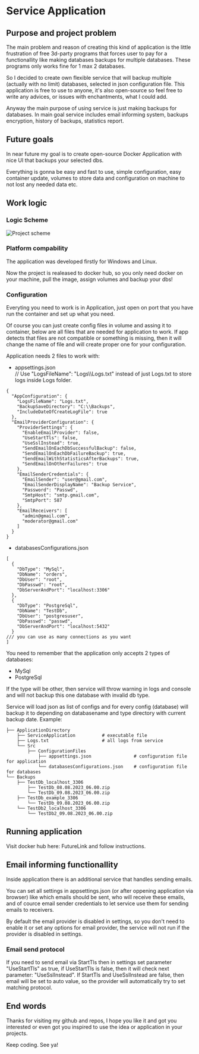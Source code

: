 # Service Application

## Purpose and project problem
The main problem and reason of creating this kind of application is the little frustration of free 3d-party programs that forces user to pay for a functionallity like making databases backups for multiple databases. These programs only works fine for 1 max 2 databases.

So I decided to create own flexible service that will backup multiple (actually with no limit) databases, selected in json configuration file. 
This application is free to use to anyone, it's also open-source so feel free to write any advices, or issues with enchantments, what I could add. 

Anyway the main purpose of using service is just making backups for databases. 
In main goal service includes email informing system, backups encryption, history of backups, statistics report.

## Future goals
In near future my goal is to create open-source Docker Application with nice UI that backups your selected dbs.

Everything is gonna be easy and fast to use, simple configuration, easy container update, volumes to store data and configuration on machine to not lost any needed data etc.

## Work logic

### Logic Scheme

![Project scheme](https://github.com/Lewan24/DatabasesBackupServiceDotNet/blob/main/ServiceLogicProject_v1.2_Drawio.png)

### Platform compability
The application was developed firstly for Windows and Linux.

Now the project is realeased to docker hub, so you only need docker on your machine, pull the image, assign volumes and backup your dbs!

### Configuration

Everyting you need to work is in Application, just open on port that you have run the container and set up what you need.

Of course you can just create config files in volume and assing it to container, below are all files that are needed for application to work.
If app detects that files are not compatible or something is missing, then it will change the name of file and will create proper one for your configuration.

Application needs 2 files to work with:

- appsettings.json<br>
// Use "LogsFileName": "Logs\\\Logs.txt" instead of just Logs.txt to store logs inside Logs folder.<br>
```
{
  "AppConfiguration": {
    "LogsFileName": "Logs.txt",
    "BackupSaveDirectory": "C:\\Backups",
    "IncludeDateOfCreateLogFile": true
  },
  "EmailProviderConfiguration": {
    "ProviderSettings": {
      "EnableEmailProvider": false,
      "UseStartTls": false,
      "UseSslInstead": true,
      "SendEmailOnEachDbSuccessfulBackup": false,
      "SendEmailOnEachDbFailureBackup": true,
      "SendEmailWithStatisticsAfterBackups": true,
      "SendEmailOnOtherFailures": true
    },
    "EmailSenderCredentials": {
      "EmailSender": "user@gmail.com",
      "EmailSenderDisplayName": "Backup Service",
      "Password": "Passwd",
      "SmtpHost": "smtp.gmail.com",
      "SmtpPort": 587
    },
    "EmailReceivers": [
      "admin@gmail.com",
      "moderator@gmail.com"
    ]
  }
}
```
- databasesConfigurations.json
```
[
  {
    "DbType": "MySql",
    "DbName": "orders",
    "DbUser": "root",
    "DbPasswd": "root",
    "DbServerAndPort": "localhost:3306"
  },
  {
    "DbType": "PostgreSql",
    "DbName": "TestDb",
    "DbUser": "postgresuser",
    "DbPasswd": "passwd",
    "DbServerAndPort": "localhost:5432"
  }
/// you can use as many connections as you want
]
```
You need to remember that the application only accepts 2 types of databases:
- MySql
- PostgreSql

If the type will be other, then service will throw warning in logs and console and will not backup this one database with invalid db type.

Service will load json as list of configs and for every config (database) will backup it to depending on databasename and type directory with current backup date. Example:
```
├── ApplicationDirectory
    ├── ServiceApplication          # executable file
    ├── Logs.txt                    # all logs from service
    └── Src
        ├── ConfigurationFiles
            ├── appsettings.json                # configuration file for application
            └── databasesConfigurations.json    # configuration file for databases
└── Backups
    ├── TestDb_localhost_3306
        ├── TestDb_08.08.2023_06.00.zip
        └── TestDb_09.08.2023_06.00.zip
    ├── TestDb_example_3306
        └── TestDb_09.08.2023_06.00.zip
    └── TestDb2_localhost_3306
        └── TestDb2_09.08.2023_06.00.zip
```

## Running application
Visit docker hub here: FutureLink
and follow instructions.

## Email informing functionallity
Inside application there is an additional service that handles sending emails.

You can set all settings in appsettings.json (or after oppening application via browser) like which emails should be sent, who will receive these emails, and of cource email sender credentials to let service use them for sending emails to receivers.

By default the email provider is disabled in settings, so you don't need to enable it or set any options for email provider, the service will not run if the provider is disabled in settings.

### Email send protocol
If you need to send email via StartTls then in settings set parameter "UseStartTls" as true, if UseStartTls is false, then it will check next parameter: "UseSslInstead".
If StartTls and UseSslInstead are false, then email will be set to auto value, so the provider will automatically try to set matching protocol.

## End words
Thanks for visiting my github and repos, I hope you like it and got you interested or even got you inspired to use the idea or application in your projects.

Keep coding. See ya!

